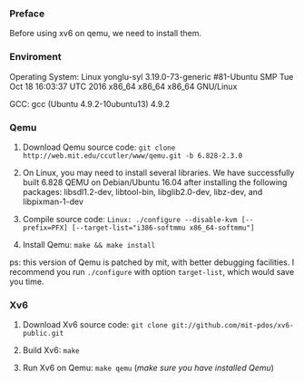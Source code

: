 ### Preface

Before using xv6 on qemu, we need to install them. 

### Enviroment

Operating System: Linux yonglu-syl 3.19.0-73-generic #81-Ubuntu SMP Tue Oct 18 16:03:37 UTC 2016 x86_64 x86_64 x86_64 GNU/Linux

GCC: gcc (Ubuntu 4.9.2-10ubuntu13) 4.9.2

### Qemu

1. Download Qemu source code: `git clone http://web.mit.edu/ccutler/www/qemu.git -b 6.828-2.3.0`

2. On Linux, you may need to install several libraries. We have successfully built 6.828 QEMU on Debian/Ubuntu 16.04 after installing the following packages: libsdl1.2-dev, libtool-bin, libglib2.0-dev, libz-dev, and libpixman-1-dev

3. Compile source code: `Linux: ./configure --disable-kvm [--prefix=PFX] [--target-list="i386-softmmu x86_64-softmmu"]`

4. Install Qemu: `make && make install`

ps: this version of Qemu is patched by mit, with better debugging facilities. I recommend you run `./configure` with option `target-list`, which would save you time.

### Xv6

1. Download Xv6 source code: `git clone git://github.com/mit-pdos/xv6-public.git`

2. Build Xv6: `make`

3. Run Xv6 on Qemu: `make qemu` (*make sure you have installed Qemu*)

